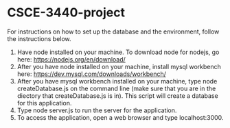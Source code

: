 # CSCE-3440-project
For instructions on how to set up the database and the environment, follow the instructions below.

1. Have node installed on your machine. To download node for nodejs, go here: https://nodejs.org/en/download/
2. After you have node installed on your machine, install mysql workbench here: https://dev.mysql.com/downloads/workbench/
3. After you have mysql workbench installed on your machine, type node createDatabase.js on the command line (make sure
that you are in the diectory that createDatabase.js is in). This script will create a database for this application.
4. Type node server.js to run the server for the application.
5. To access the application, open a web browser and type localhost:3000. 